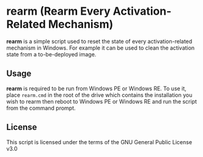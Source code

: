 rearm (Rearm Every Activation-Related Mechanism)
================================================
**rearm** is a simple script used to reset the state of every activation-related
mechanism in Windows. For example it can be used to clean the activation state
from a to-be-deployed image.

Usage
-----
**rearm** is required to be run from Windows PE or Windows RE. To use it, place
`rearm.cmd` in the root of the drive which contains the installation you wish to
rearm then reboot to Windows PE or Windows RE and run the script from the
command prompt.

License
-------
This script is licensed under the terms of the GNU General Public License v3.0
